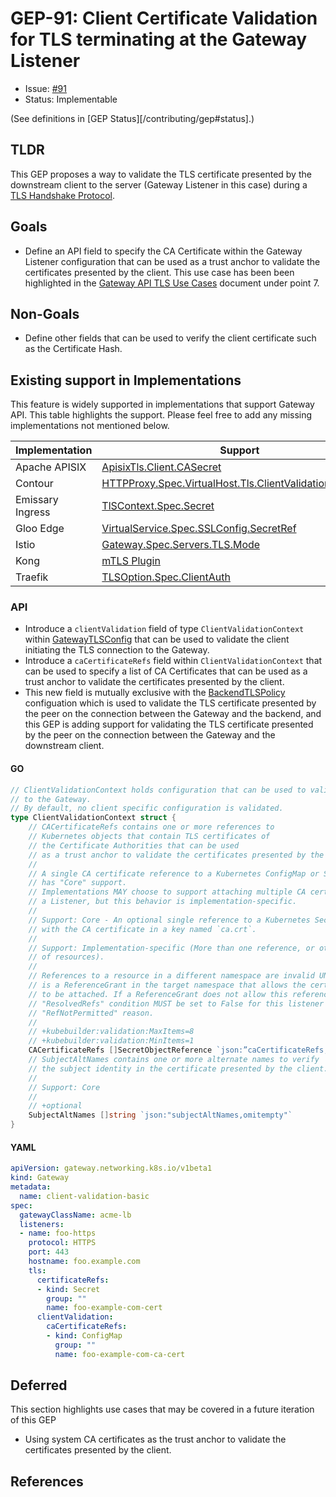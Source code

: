 # GEP-91: Client Certificate Validation for TLS terminating at the Gateway Listener

* Issue: [#91](https://github.com/kubernetes-sigs/gateway-api/issues/91)
* Status: Implementable 

(See definitions in [GEP Status][/contributing/gep#status].)

## TLDR

This GEP proposes a way to validate the TLS certificate presented by the downstream client to the server
(Gateway Listener in this case) during a [TLS Handshake Protocol][].

## Goals
- Define an API field to specify the CA Certificate within the Gateway Listener configuration that can be used as a trust anchor to validate the certificates presented by the client. This use case has been been highlighted in the [Gateway API TLS Use Cases][] document under point 7.

## Non-Goals
- Define other fields that can be used to verify the client certificate such as the Certificate Hash. 

## Existing support in Implementations

This feature is widely supported in implementations that support Gateway API.
This table highlights the support. Please feel free to add any missing implementations not mentioned below.

| Implementation | Support       |
|----------------|------------|
| Apache APISIX  | [ApisixTls.Client.CASecret](https://apisix.apache.org/docs/ingress-controller/tutorials/mtls/#mutual-authentication)      |
| Contour        | [HTTPProxy.Spec.VirtualHost.Tls.ClientValidation.CASecret](https://projectcontour.io/docs/v1.17.1/config/tls-termination/)      |
| Emissary Ingress| [TlSContext.Spec.Secret](https://www.getambassador.io/docs/emissary/latest/topics/running/tls/mtls)     |
| Gloo Edge      | [VirtualService.Spec.SSLConfig.SecretRef](https://docs.solo.io/gloo-edge/latest/guides/security/tls/server_tls/#configuring-downstream-mtls-in-a-virtual-service)      |
| Istio          | [Gateway.Spec.Servers.TLS.Mode](https://istio.io/latest/docs/tasks/traffic-management/ingress/secure-ingress/#configure-a-mutual-tls-ingress-gateway)      |
| Kong           | [mTLS Plugin](https://docs.konghq.com/hub/kong-inc/mtls-auth/)      |
| Traefik        | [TLSOption.Spec.ClientAuth](https://doc.traefik.io/traefik/https/tls/#client-authentication-mtls)    |

### API

* Introduce a `clientValidation` field of type `ClientValidationContext` within [GatewayTLSConfig][] that can be used to validate the client initiating the TLS connection
to the Gateway.
* Introduce a `caCertificateRefs` field within `ClientValidationContext` that can be used to specify a list of CA Certificates that
can be used as a trust anchor to validate the certificates presented by the client.
* This new field is mutually exclusive with the [BackendTLSPolicy][] configuation which is used to validate the TLS certificate presented by the peer on the connection between the Gateway and the backend, and this GEP is adding support for validating the TLS certificate presented by the peer on the connection between the Gateway and the downstream client.

#### GO

```go
// ClientValidationContext holds configuration that can be used to validate the client intiating the TLS connection
// to the Gateway.
// By default, no client specific configuration is validated.
type ClientValidationContext struct {
    // CACertificateRefs contains one or more references to
    // Kubernetes objects that contain TLS certificates of
    // the Certificate Authorities that can be used
    // as a trust anchor to validate the certificates presented by the client.
    //
    // A single CA certificate reference to a Kubernetes ConfigMap or Secret kind
    // has "Core" support.
    // Implementations MAY choose to support attaching multiple CA certificates to
    // a Listener, but this behavior is implementation-specific.
    //
    // Support: Core - An optional single reference to a Kubernetes Secret and ConfigMap,
    // with the CA certificate in a key named `ca.crt`.
    //
    // Support: Implementation-specific (More than one reference, or other kinds
    // of resources).
    //
    // References to a resource in a different namespace are invalid UNLESS there
    // is a ReferenceGrant in the target namespace that allows the certificate
    // to be attached. If a ReferenceGrant does not allow this reference, the
    // "ResolvedRefs" condition MUST be set to False for this listener with the
    // "RefNotPermitted" reason.
    //
    // +kubebuilder:validation:MaxItems=8
    // +kubebuilder:validation:MinItems=1
    CACertificateRefs []SecretObjectReference `json:”caCertificateRefs,omitempty”`
    // SubjectAltNames contains one or more alternate names to verify
    // the subject identity in the certificate presented by the client.
    //
    // Support: Core
    //
    // +optional
    SubjectAltNames []string `json:"subjectAltNames,omitempty"`
}

```

#### YAML

```yaml
apiVersion: gateway.networking.k8s.io/v1beta1
kind: Gateway
metadata:
  name: client-validation-basic
spec:
  gatewayClassName: acme-lb
  listeners:
  - name: foo-https
    protocol: HTTPS
    port: 443
    hostname: foo.example.com
    tls:
      certificateRefs:
      - kind: Secret
        group: ""
        name: foo-example-com-cert
      clientValidation:
        caCertificateRefs:
        - kind: ConfigMap
          group: ""
          name: foo-example-com-ca-cert
```

## Deferred

This section highlights use cases that may be covered in a future iteration of this GEP

* Using system CA certificates as the trust anchor to validate the certificates presented by the client.

## References

[TLS Handshake Protocol]: https://www.rfc-editor.org/rfc/rfc5246#section-7.4
[Certificate Path Validation]: https://www.rfc-editor.org/rfc/rfc5280#section-6
[GatewayTLSConfig]: https://gateway-api.sigs.k8s.io/references/spec/#gateway.networking.k8s.io/v1.GatewayTLSConfig
[BackendTLSPolicy]: https://gateway-api.sigs.k8s.io/api-types/backendtlspolicy/
[Gateway API TLS Use Cases]: https://docs.google.com/document/d/17sctu2uMJtHmJTGtBi_awGB0YzoCLodtR6rUNmKMCs8/edit?pli=1#heading=h.cxuq8vo8pcxm

